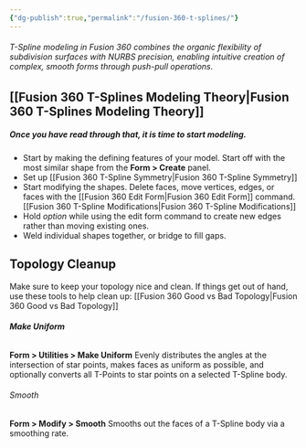 ```yaml
---
{"dg-publish":true,"permalink":"/fusion-360-t-splines/"}
---
```



###### T-Spline modeling in Fusion 360 combines the organic flexibility of subdivision surfaces with NURBS precision, enabling intuitive creation of complex, smooth forms through push-pull operations.

## [[Fusion 360 T-Splines Modeling Theory\|Fusion 360 T-Splines Modeling Theory]]

##### Once you have read through that, it is time to start modeling.

- Start by making the defining features of your model. Start off with the most similar shape from the **Form > Create** panel.
- Set up [[Fusion 360 T-Spline Symmetry\|Fusion 360 T-Spline Symmetry]]
- Start modifying the shapes. Delete faces, move vertices, edges, or faces with the [[Fusion 360 Edit Form\|Fusion 360 Edit Form]] command. [[Fusion 360 T-Spline Modifications\|Fusion 360 T-Spline Modifications]]
- Hold *option* while using the edit form command to create new edges rather than moving existing ones.
- Weld individual shapes together, or bridge to fill gaps.


## Topology Cleanup
Make sure to keep your topology nice and clean. If things get out of hand, use these tools to help clean up:
[[Fusion 360 Good vs Bad Topology\|Fusion 360 Good vs Bad Topology]]
###### **Make Uniform** 
**Form > Utilities > Make Uniform**
Evenly distributes the angles at the intersection of star points, makes faces as uniform as possible, and optionally converts all T-Points to star points on a selected T-Spline body.
###### Smooth
**Form > Modify > Smooth**
Smooths out the faces of a T-Spline body via a smoothing rate.